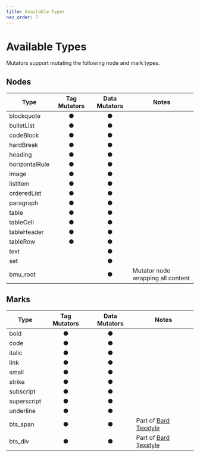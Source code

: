 ```yaml
---
title: Available Types
nav_order: 7
---
```


# Available Types

Mutators support mutating the following node and mark types.

## Nodes

| Type                  | Tag Mutators | Data Mutators | Notes |
| --------------------- | :----------: | :-----------: | ----- |
| blockquote            | ●            | ●             |       |
| bulletList            | ●            | ●             |       |
| codeBlock             | ●            | ●             |       |
| hardBreak             | ●            | ●             |       |
| heading               | ●            | ●             |       |
| horizontalRule        | ●            | ●             |       |
| image                 | ●            | ●             |       |
| listItem              | ●            | ●             |       |
| orderedList           | ●            | ●             |       |
| paragraph             | ●            | ●             |       |
| table                 | ●            | ●             |       |
| tableCell             | ●            | ●             |       |
| tableHeader           | ●            | ●             |       |
| tableRow              | ●            | ●             |       |
| text                  |              | ●             |       |
| set                   |              | ●             |       |
| bmu_root              |              | ●             | Mutator node wrapping all content |

## Marks

| Type                  | Tag Mutators | Data Mutators | Notes |
| --------------------- | :----------: | :-----------: | ----- |
| bold                  | ●            | ●             |       |
| code                  | ●            | ●             |       |
| italic                | ●            | ●             |       |
| link                  | ●            | ●             |       |
| small                 | ●            | ●             |       |
| strike                | ●            | ●             |       |
| subscript             | ●            | ●             |       |
| superscript           | ●            | ●             |       |
| underline             | ●            | ●             |       |
| bts_span              | ●            | ●             | Part of [Bard Texstyle](https://github.com/jacksleight/statamic-bard-texstyle) |
| bts_div               | ●            | ●             | Part of [Bard Texstyle](https://github.com/jacksleight/statamic-bard-texstyle) |